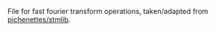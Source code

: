 File for fast fourier transform operations, taken/adapted from
[pichenettes/stmlib](https://github.com/pichenettes/stmlib).
